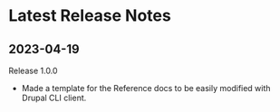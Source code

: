 # Latest Release Notes

## 2023-04-19

Release 1.0.0

* Made a template for the Reference docs to be easily modified with Drupal CLI client.
